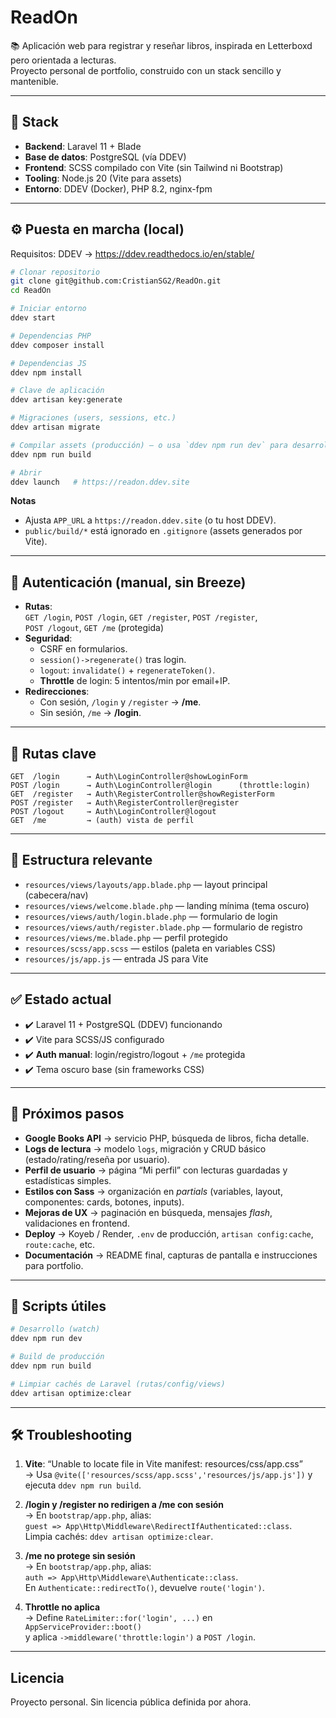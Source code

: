 # ReadOn

📚 Aplicación web para registrar y reseñar libros, inspirada en Letterboxd pero orientada a lecturas.  
Proyecto personal de portfolio, construido con un stack sencillo y mantenible.

---

## 🚀 Stack

- **Backend**: Laravel 11 + Blade  
- **Base de datos**: PostgreSQL (vía DDEV)  
- **Frontend**: SCSS compilado con Vite (sin Tailwind ni Bootstrap)  
- **Tooling**: Node.js 20 (Vite para assets)  
- **Entorno**: DDEV (Docker), PHP 8.2, nginx-fpm

---

## ⚙️ Puesta en marcha (local)

Requisitos: DDEV → https://ddev.readthedocs.io/en/stable/

```bash
# Clonar repositorio
git clone git@github.com:CristianSG2/ReadOn.git
cd ReadOn

# Iniciar entorno
ddev start

# Dependencias PHP
ddev composer install

# Dependencias JS
ddev npm install

# Clave de aplicación
ddev artisan key:generate

# Migraciones (users, sessions, etc.)
ddev artisan migrate

# Compilar assets (producción) — o usa `ddev npm run dev` para desarrollo
ddev npm run build

# Abrir
ddev launch   # https://readon.ddev.site
```

**Notas**  
- Ajusta `APP_URL` a `https://readon.ddev.site` (o tu host DDEV).  
- `public/build/*` está ignorado en `.gitignore` (assets generados por Vite).

---

## 🔐 Autenticación (manual, sin Breeze)

- **Rutas**:  
  `GET /login`, `POST /login`, `GET /register`, `POST /register`,  
  `POST /logout`, `GET /me` (protegida)
- **Seguridad**:
  - CSRF en formularios.
  - `session()->regenerate()` tras login.
  - `logout`: `invalidate()` + `regenerateToken()`.
  - **Throttle** de login: 5 intentos/min por email+IP.
- **Redirecciones**:
  - Con sesión, `/login` y `/register` → **/me**.
  - Sin sesión, `/me` → **/login**.

---

## 🧭 Rutas clave

```text
GET  /login      → Auth\LoginController@showLoginForm
POST /login      → Auth\LoginController@login      (throttle:login)
GET  /register   → Auth\RegisterController@showRegisterForm
POST /register   → Auth\RegisterController@register
POST /logout     → Auth\LoginController@logout
GET  /me         → (auth) vista de perfil
```

---

## 📂 Estructura relevante

- `resources/views/layouts/app.blade.php` — layout principal (cabecera/nav)  
- `resources/views/welcome.blade.php` — landing mínima (tema oscuro)  
- `resources/views/auth/login.blade.php` — formulario de login  
- `resources/views/auth/register.blade.php` — formulario de registro  
- `resources/views/me.blade.php` — perfil protegido  
- `resources/scss/app.scss` — estilos (paleta en variables CSS)  
- `resources/js/app.js` — entrada JS para Vite

---

## ✅ Estado actual

- ✔️ Laravel 11 + PostgreSQL (DDEV) funcionando  
- ✔️ Vite para SCSS/JS configurado  
- ✔️ **Auth manual**: login/registro/logout + `/me` protegida  
- ✔️ Tema oscuro base (sin frameworks CSS)

---

## 📑 Próximos pasos

- **Google Books API** → servicio PHP, búsqueda de libros, ficha detalle.  
- **Logs de lectura** → modelo `logs`, migración y CRUD básico (estado/rating/reseña por usuario).  
- **Perfil de usuario** → página “Mi perfil” con lecturas guardadas y estadísticas simples.  
- **Estilos con Sass** → organización en _partials_ (variables, layout, componentes: cards, botones, inputs).  
- **Mejoras de UX** → paginación en búsqueda, mensajes *flash*, validaciones en frontend.  
- **Deploy** → Koyeb / Render, `.env` de producción, `artisan config:cache`, `route:cache`, etc.  
- **Documentación** → README final, capturas de pantalla e instrucciones para portfolio.

---

## 🧰 Scripts útiles

```bash
# Desarrollo (watch)
ddev npm run dev

# Build de producción
ddev npm run build

# Limpiar cachés de Laravel (rutas/config/views)
ddev artisan optimize:clear
```

---

## 🛠️ Troubleshooting

1) **Vite**: “Unable to locate file in Vite manifest: resources/css/app.css”  
   → Usa `@vite(['resources/scss/app.scss','resources/js/app.js'])` y ejecuta `ddev npm run build`.

2) **/login y /register no redirigen a /me con sesión**  
   → En `bootstrap/app.php`, alias:  
   `guest => App\Http\Middleware\RedirectIfAuthenticated::class`.  
   Limpia cachés: `ddev artisan optimize:clear`.

3) **/me no protege sin sesión**  
   → En `bootstrap/app.php`, alias:  
   `auth => App\Http\Middleware\Authenticate::class`.  
   En `Authenticate::redirectTo()`, devuelve `route('login')`.

4) **Throttle no aplica**  
   → Define `RateLimiter::for('login', ...)` en `AppServiceProvider::boot()`  
   y aplica `->middleware('throttle:login')` a `POST /login`.

---

## Licencia

Proyecto personal. Sin licencia pública definida por ahora.
